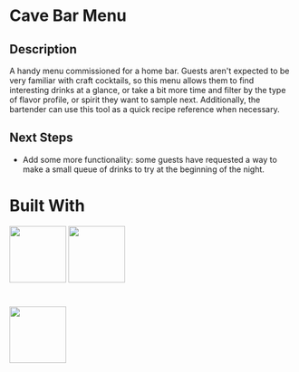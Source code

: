 # Cave Bar Menu

## Description

A handy menu commissioned for a home bar. Guests aren't expected to be very familiar with craft cocktails, so this menu allows them to find interesting drinks at a glance, or take a bit more time and filter by the type of flavor profile, or spirit they want to sample next. Additionally, the bartender can use this tool as a quick recipe reference when necessary.

## Next Steps

- Add some more functionality: some guests have requested a way to make a small queue of drinks to try at the beginning of the night.

# Built With

<p float="left">
    <img src="https://cdn.jsdelivr.net/gh/devicons/devicon/icons/javascript/javascript-original.svg" width="100" height="100" />
    <img src="https://cdn.jsdelivr.net/gh/devicons/devicon/icons/gatsby/gatsby-plain.svg" width="100" height="100" />
</p>

#

<p float="left">
    <img src="https://cdn.jsdelivr.net/gh/devicons/devicon/icons/heroku/heroku-original-wordmark.svg" width="100" height="100" />
</p>
